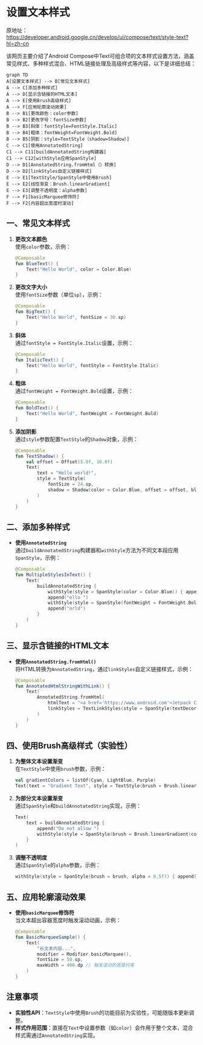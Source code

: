# 设置文本样式

原地址：<https://developer.android.google.cn/develop/ui/compose/text/style-text?hl=zh-cn>

该网页主要介绍了Android Compose中Text可组合项的文本样式设置方法，涵盖常见样式、多种样式混合、HTML链接处理及高级样式等内容，以下是详细总结：

```mermaid
graph TD
A[设置文本样式] --> B[常见文本样式]
A --> C[添加多种样式]
A --> D[显示含链接的HTML文本]
A --> E[使用Brush高级样式]
A --> F[应用轮廓滚动效果]
B --> B1[更改颜色：color参数]
B --> B2[更改字号：fontSize参数]
B --> B3[斜体：fontStyle=FontStyle.Italic]
B --> B4[粗体：fontWeight=FontWeight.Bold]
B --> B5[阴影：style=TextStyle（shadow=Shadow）]
C --> C1[使用AnnotatedString]
C1 --> C11[buildAnnotatedString构建器]
C1 --> C12[withStyle应用SpanStyle]
D --> D1[AnnotatedString.fromHtml（）转换]
D --> D2[linkStyles自定义链接样式]
E --> E1[TextStyle/SpanStyle中使用Brush]
E --> E2[线性渐变：Brush.linearGradient]
E --> E3[调整不透明度：alpha参数]
F --> F1[basicMarquee修饰符]
F --> F2[内容超出宽度时滚动]
```

## 一、常见文本样式

1. **更改文本颜色**  
   使用`color`参数，示例：  

   ```kotlin
   @Composable
   fun BlueText() {
       Text("Hello World", color = Color.Blue)
   }
   ```

2. **更改文字大小**  
   使用`fontSize`参数（单位`sp`），示例：  

   ```kotlin
   @Composable
   fun BigText() {
       Text("Hello World", fontSize = 30.sp)
   }
   ```

3. **斜体**  
   通过`fontStyle = FontStyle.Italic`设置，示例：  

   ```kotlin
   @Composable
   fun ItalicText() {
       Text("Hello World", fontStyle = FontStyle.Italic)
   }
   ```

4. **粗体**  
   通过`fontWeight = FontWeight.Bold`设置，示例：  

   ```kotlin
   @Composable
   fun BoldText() {
       Text("Hello World", fontWeight = FontWeight.Bold)
   }
   ```

5. **添加阴影**  
   通过`style`参数配置`TextStyle`的`Shadow`对象，示例：  

   ```kotlin
   @Composable
   fun TextShadow() {
       val offset = Offset(5.0f, 10.0f)
       Text(
           text = "Hello world!",
           style = TextStyle(
               fontSize = 24.sp,
               shadow = Shadow(color = Color.Blue, offset = offset, blurRadius = 3f)
           )
       )
   }
   ```

## 二、添加多种样式

- **使用`AnnotatedString`**  
  通过`buildAnnotatedString`构建器和`withStyle`方法为不同文本段应用`SpanStyle`，示例：  

  ```kotlin
  @Composable
  fun MultipleStylesInText() {
      Text(
          buildAnnotatedString {
              withStyle(style = SpanStyle(color = Color.Blue)) { append("H") }
              append("ello ")
              withStyle(style = SpanStyle(fontWeight = FontWeight.Bold, color = Color.Red)) { append("W") }
              append("orld")
          }
      )
  }
  ```

## 三、显示含链接的HTML文本

- **使用`AnnotatedString.fromHtml()`**  
  将HTML转换为`AnnotatedString`，通过`linkStyles`自定义链接样式，示例：  

  ```kotlin
  @Composable
  fun AnnotatedHtmlStringWithLink() {
      Text(
          AnnotatedString.fromHtml(
              htmlText = "<a href='https://www.android.com'>Jetpack Compose</a>",
              linkStyles = TextLinkStyles(style = SpanStyle(textDecoration = TextDecoration.Underline, fontStyle = FontStyle.Italic, color = Color.Blue))
          )
      )
  }
  ```

## 四、使用Brush高级样式（实验性）

1. **为整体文本设置渐变**  
   在`TextStyle`中使用`brush`参数，示例：  

   ```kotlin
   val gradientColors = listOf(Cyan, LightBlue, Purple)
   Text(text = "Gradient Text", style = TextStyle(brush = Brush.linearGradient(colors = gradientColors)))
   ```

2. **为部分文本设置渐变**  
   通过`SpanStyle`和`buildAnnotatedString`实现，示例：  

   ```kotlin
   Text(
       text = buildAnnotatedString {
           append("Do not allow ")
           withStyle(style = SpanStyle(brush = Brush.linearGradient(colors = rainbowColors))) { append("dim your shine") }
       }
   )
   ```

3. **调整不透明度**  
   通过`SpanStyle`的`alpha`参数，示例：  

   ```kotlin
   withStyle(style = SpanStyle(brush = brush, alpha = 0.5f)) { append("半透明文本") }
   ```

## 五、应用轮廓滚动效果

- **使用`basicMarquee`修饰符**  
  当文本超出容器宽度时触发滚动动画，示例：  

  ```kotlin
  @Composable
  fun BasicMarqueeSample() {
      Text(
          "长文本内容...",
          modifier = Modifier.basicMarquee(),
          fontSize = 50.sp,
          maxWidth = 400.dp // 触发滚动的宽度约束
      )
  }
  ```

## 注意事项

- **实验性API**：`TextStyle`中使用`Brush`的功能目前为实验性，可能随版本更新调整。  
- **样式作用范围**：直接在`Text`中设置参数（如`color`）会作用于整个文本，混合样式需通过`AnnotatedString`实现。
